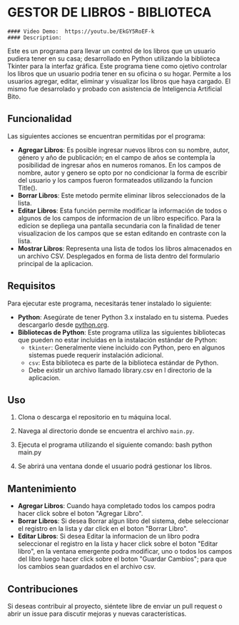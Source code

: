 # GESTOR DE LIBROS - BIBLIOTECA

    #### Video Demo:  https://youtu.be/EkGY5RoEF-k
    #### Description:

   Este es un programa para llevar un control de los libros que un usuario pudiera tener en su casa; desarrollado en Python utilizando la biblioteca Tkinter para la interfaz gráfica. Este programa tiene como ojetivo controlar los libros que un usuario podria tener en su oficina o su hogar. Permite a los usuarios agregar, editar, eliminar y visualizar los libros que haya cargado.
   El mismo fue desarrolado y probado con asistencia de Inteligencia Artificial Bito.

## Funcionalidad

Las siguientes acciones se encuentran permitidas por el programa:

- **Agregar Libros**: Es posible ingresar nuevos libros con su nombre, autor, género y año de publicación; en el campo de años se contempla la posibilidad de ingresar años en numeros romanos. En los campos de nombre, autor y genero se opto por no condicionar la forma de escribir del usuario y los campos fueron formateados utilizando la funcion Title().
- **Borrar Libros**: Este metodo permite eliminar libros seleccionados de la lista.
- **Editar Libros**: Esta función permite modificar la información de todos o algunos de los campos de informacion de un libro especifico. Para la edicion se depliega una pantalla secundaria con la finalidad de tener visualizacion de los campos que se estan editando en contraste con la lista.  
- **Mostrar Libros**: Representa una lista de todos los libros almacenados en un archivo CSV. Desplegados en forma de lista dentro del formulario principal de la aplicacion.

## Requisitos

Para ejecutar este programa, necesitarás tener instalado lo siguiente:

- **Python**: Asegúrate de tener Python 3.x instalado en tu sistema. Puedes descargarlo desde [python.org](https://www.python.org/downloads/).
- **Bibliotecas de Python**: Este programa utiliza las siguientes bibliotecas que pueden no estar incluidas en la instalación estándar de Python:
  - `tkinter`: Generalmente viene incluido con Python, pero en algunos sistemas puede requerir instalación adicional.
  - `csv`: Esta biblioteca es parte de la biblioteca estándar de Python.
  - Debe existir un archivo llamado library.csv en l directorio de la aplicacion.
  
## Uso

1. Clona o descarga el repositorio en tu máquina local.
2. Navega al directorio donde se encuentra el archivo `main.py`.
3. Ejecuta el programa utilizando el siguiente comando:
   bash
   python main.py

4. Se abrirá una ventana donde el usuario podrá gestionar los libros.

## Mantenimiento

- **Agregar Libros**: Cuando haya completado todos los campos podra hacer click sobre el boton "Agregar Libro".
- **Borrar Libros**: Si desea Borrar algun libro del sistema, debe seleccionar el registro en la lista y dar click en el boton "Borrar Libro".
- **Editar Libros**: Si desea Editar la informacion de un libro podra seleccionar el registro en la lista y hacer click sobre el boton "Editar libro", en la ventana emergente podra modificar, uno o todos los campos del libro luego hacer click sobre el boton "Guardar Cambios"; para que los cambios sean guardados en el archivo csv.

## Contribuciones

Si deseas contribuir al proyecto, siéntete libre de enviar un pull request o abrir un issue para discutir mejoras y nuevas características.
